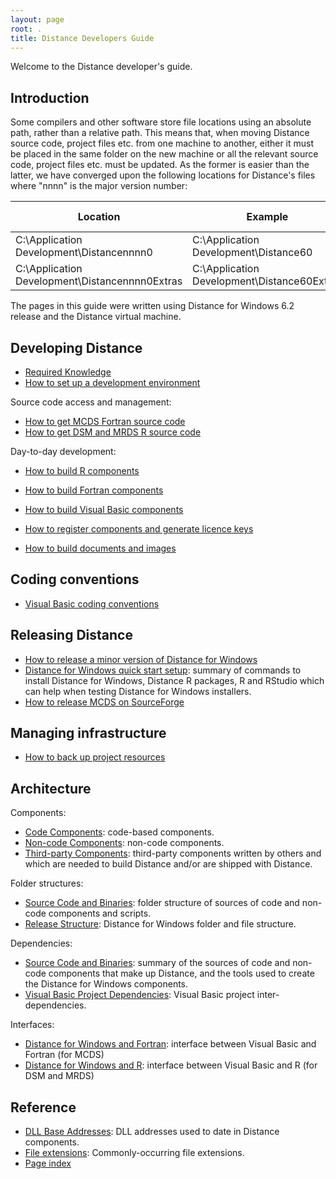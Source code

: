 ```yaml
---
layout: page
root: .
title: Distance Developers Guide
---
```


Welcome to the Distance developer's guide.

## Introduction

Some compilers and other software store file locations using an absolute path, rather than a relative path. This means that, when moving Distance source code, project files etc. from one machine to another, either it must be placed in the same folder on the new machine or all the relevant source code, project files etc. must be updated. As the former is easier than the latter, we have converged upon the following locations for Distance's files where "nnnn" is the major version number:

| Location | Example | Short-hand in this guide |
| -------- | ------- | ------------------------ |
| C:\Application Development\Distancennnn0 | C:\Application Development\Distance60 | %BASE% |
| C:\Application Development\Distancennnn0Extras | C:\Application Development\Distance60Extras | %BASE%Extras |

The pages in this guide were written using Distance for Windows 6.2 release and the Distance virtual machine.

## Developing Distance

* [Required Knowledge](./develop/RequiredKnowledge.html)
* [How to set up a development environment](./develop/SetUpDevelopmentEnvironment.html)

Source code access and management:

* [How to get MCDS Fortran source code](./develop/McdsSourceCode.html)
* [How to get DSM and MRDS R source code](./develop/DsmMrdsSourceCode.html)

Day-to-day development:

* [How to build R components](./develop/BuildR.html)
* [How to build Fortran components](./develop/BuildFortran.html)
* [How to build Visual Basic components](./develop/BuildVisualBasic.html)
* [How to register components and generate licence keys](./develop/RegisterGenerateLicenceKey.html)

* [How to build documents and images](./develop/BuildDocumentsImages.html)

## Coding conventions

* [Visual Basic coding conventions](./conventions/VisualBasicCodingConventions.html)

## Releasing Distance

* [How to release a minor version of Distance for Windows](./develop/ReleaseMinor.html)
* [Distance for Windows quick start setup](./develop/QuickStartSetup.html): summary of commands to install Distance for Windows, Distance R packages, R and RStudio which can help when testing Distance for Windows installers.
* [How to release MCDS on SourceForge](./develop/ReleaseMcds.html)

## Managing infrastructure

* [How to back up project resources](./develop/BackUpResources.html)

## Architecture

Components:

* [Code Components](./architecture/CodeComponents.html): code-based components.
* [Non-code Components](./architecture/NonCodeComponents.html): non-code components.
* [Third-party Components](./architecture/ThirdPartyComponents.html): third-party components written by others and which are needed to build Distance and/or are shipped with Distance.

Folder structures:

* [Source Code and Binaries](./architecture/SourceCodeAndBinaries.html): folder structure of sources of code and non-code components and scripts.
* [Release Structure](./architecture/ReleaseStructure.html): Distance for Windows folder and file structure.

Dependencies:

* [Source Code and Binaries](./architecture/SourceCodeAndBinaries.html): summary of the sources of code and non-code components that make up Distance, and the tools used to create the Distance for Windows components. 
* [Visual Basic Project Dependencies](./architecture/VisualBasicProjectDependencies.html): Visual Basic project inter-dependencies.

Interfaces:

* [Distance for Windows and Fortran](./architecture/ArchitectureFortran.html): interface between Visual Basic and Fortran (for MCDS)
* [Distance for Windows and R](./architecture/ArchitectureR.html): interface between Visual Basic and R (for DSM and MRDS)

## Reference

* [DLL Base Addresses](./reference/DllBaseAddresses.html): DLL addresses used to date in Distance components.
* [File extensions](./reference/FileExtensions.html): Commonly-occurring file extensions.
* [Page index](./page-index.html)
